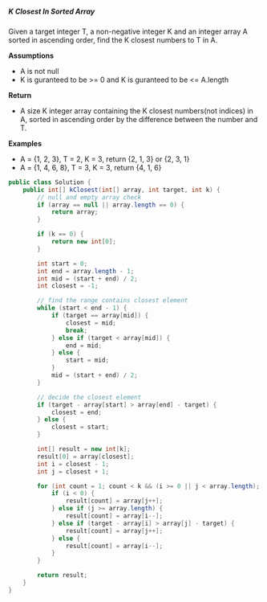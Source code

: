 ##### K Closest In Sorted Array
Given a target integer T, a non-negative integer K and an integer array A sorted in ascending order, find the K closest numbers to T in A.

**Assumptions**
* A is not null
* K is guranteed to be >= 0 and K is guranteed to be <= A.length

**Return**
* A size K integer array containing the K closest numbers(not indices) in A, sorted in ascending order by the difference between the number and T. 

**Examples**
* A = {1, 2, 3}, T = 2, K = 3, return {2, 1, 3} or {2, 3, 1}
* A = {1, 4, 6, 8}, T = 3, K = 3, return {4, 1, 6}

```java
public class Solution {
    public int[] kClosest(int[] array, int target, int k) {
        // null and empty array check
        if (array == null || array.length == 0) {
            return array;
        }

        if (k == 0) {
            return new int[0];
        }

        int start = 0;
        int end = array.length - 1;
        int mid = (start + end) / 2;
        int closest = -1;

        // find the range contains closest element
        while (start < end - 1) {
            if (target == array[mid]) {
                closest = mid;
                break;
            } else if (target < array[mid]) {
                end = mid;
            } else {
                start = mid;
            }
            mid = (start + end) / 2;
        }

        // decide the closest element
        if (target - array[start] > array[end] - target) {
            closest = end;
        } else {
            closest = start;
        }

        int[] result = new int[k];
        result[0] = array[closest];
        int i = closest - 1;
        int j = closest + 1;

        for (int count = 1; count < k && (i >= 0 || j < array.length); count++) {
            if (i < 0) {
                result[count] = array[j++];
            } else if (j >= array.length) {
                result[count] = array[i--];
            } else if (target - array[i] > array[j] - target) {
                result[count] = array[j++];
            } else {
                result[count] = array[i--];
            }
        }

        return result;
    }
}
```
